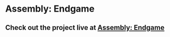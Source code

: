 # Assembly: Endgame

## Check out the project live at [Assembly: Endgame](https://endgame-frontend.herokuapp.com/)